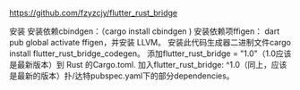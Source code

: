 
https://github.com/fzyzcjy/flutter_rust_bridge

安装
安装依赖cbindgen：（cargo install cbindgen )
安装依赖项ffigen： dart pub global activate ffigen，并安装 LLVM。
安装此代码生成器二进制文件cargo install flutter_rust_bridge_codegen。
添加flutter_rust_bridge = "1.0"（1.0应该是最新版本）到 Rust 的Cargo.toml.
加入flutter_rust_bridge: ^1.0（同上，应该是最新的版本）扑/达特pubspec.yaml下的部分dependencies。


